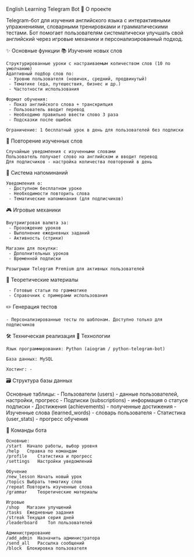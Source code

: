 English Learning Telegram Bot
📌 О проекте

Telegram-бот для изучения английского языка с интерактивными упражнениями, словарными тренировками и грамматическими тестами. Бот помогает пользователям систематически улучшать свой английский через игровые механики и персонализированный подход.

✨ Основные функции
📚 Изучение новых слов

    Структурированные уроки с настраиваемым количеством слов (10 по умолчанию)
    Адаптивный подбор слов по:
     - Уровню пользователя (новичок, средний, продвинутый)
     - Тематике (еда, путешествия, бизнес и др.)
     - Частотности использования

    Формат обучения:
     - Показ английского слова + транскрипция
     - Пользователь вводит перевод
     - Необходимо правильно ввести слово 3 раза
     - Подсказки после ошибок

    Ограничение: 1 бесплатный урок в день для пользователей без подписки

🔁 Повторение изученных слов

    Случайные уведомления с изученными словами
    Пользователь получает слово на английском и вводит перевод
    Для подписчиков - настройка количества повторений в день

🔔 Система напоминаний

    Уведомления о:
     - Доступном бесплатном уроке
     - Необходимости повторить слова
     - Тематические напоминания (для подписчиков)

🎮 Игровые механики

    Внутриигровая валюта за:
     - Прохождение уроков
     - Выполнение ежедневных заданий
     - Активность (стрики)
    
    Магазин для покупки:
     - Дополнительных уроков
     - Временной подписки

    Розыгрыши Telegram Premium для активных пользователей

📖 Теоретические материалы

     - Готовые статьи по грамматике
     - Справочник с примерами использования

✏️ Генерация тестов

    - Персонализированные тесты по шаблонам. Доступно только для подписчиков

🛠 Техническая реализация
🔧 Технологии

    Язык программирования: Python (aiogram / python-telegram-bot)

    База данных: MySQL

    Хостинг: -

🗃 Структура базы данных

Основные таблицы:
     - Пользователи (users) - данные пользователей, настройки, прогресс
     - Подписки (subscriptions) - информация о статусе подписки
     - Достижения (achievements) - полученные достижения
     - Изученные слова (learned_words) - словарь пользователя
     - Статистика (user_stats) - прогресс обучения

🤖 Команды бота

    Основные:
    /start	Начало работы, выбор уровня
    /help	Справка по командам
    /profile	Статистика и прогресс
    /settings	Настройки уведомлений

    Обучение
    /new_lesson	Начать новый урок
    /topics	Выбрать тематику слов
    /repeat	Повторить изученные слова
    /grammar	Теоретические материалы

    Игровые
    /shop	Магазин улучшений
    /tasks	Ежедневные задания
    /streak	Текущая серия дней
    /leaderboard	Топ пользователей

    Администрирование
    /add_admin	Назначить администратора
    /send_all	Рассылка сообщений
    /block	Блокировка пользователя
